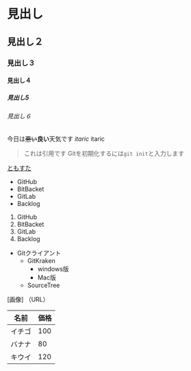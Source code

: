 # 見出し
## 見出し２
### 見出し３
#### 見出し４
##### 見出し5
###### 見出し６
今日は~~悪い~~**良い**天気です *itaric* itaric
> これは引用です
Gitを初期化するには`git init`と入力します

[ともすた](https://tomosta.jp)

- GitHub
- BitBacket
- GitLab
- Backlog

1. GitHub
2. BitBacket
3. GitLab
4. Backlog

- Gitクライアント
  - GitKraken
    - windows版
    - Mac版
  - SourceTree
  
[画像]
（URL）

名前 | 価格
-- | --
イチゴ | 100
バナナ | 80
キウイ | 120

